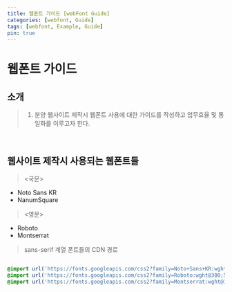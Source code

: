 ```yaml
---
title: 웹폰트 가이드 [webFont Guide]
categories: [webfont, Guide]
tags: [webfont, Example, Guide]
pin: true
---
```


# 웹폰트 가이드

## 소개
> 1. 분양 웹사이트 제작시 웹폰트 사용에 대한 가이드를 작성하고 업무효율 및 통일화를 이루고자 한다.
 
<br>

## 웹사이트 제작시 사용되는 웹폰트들

> <국문>
-  Noto Sans KR
-  NanumSquare

> <영문>
-  Roboto
-  Montserrat


> sans-serif 계열 폰트들의 CDN 경로

```css

@import url('https://fonts.googleapis.com/css2?family=Noto+Sans+KR:wght@100;300;400;500;700;900&display=swap');
@import url('https://fonts.googleapis.com/css2?family=Roboto:wght@300;500;700;900&display=swap'); 
@import url('https://fonts.googleapis.com/css2?family=Montserrat:wght@100;200;300;400;500;600;700;800&display=swap');

```





